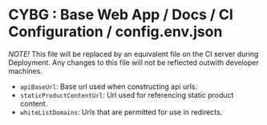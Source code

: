 # CYBG : Base Web App / Docs / CI Configuration / config.env.json

*NOTE!* This file will be replaced by an equivalent file on the CI server during Deployment. Any changes to this file will not be reflected outwith developer machines.

- `apiBaseUrl`: Base url used when constructing api urls.
- `staticProductContentUrl`: Url used for referencing static product content.
- `whiteListDomains`: Urls that are permitted for use in redirects.
